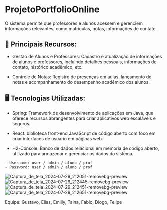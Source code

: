 # ProjetoPortfolioOnline

O sistema permite que professores e alunos acessem e gerenciem informações relevantes, como matrículas, notas, informações de contato.

## 📌 Principais Recursos:

- Gestão de Alunos e Professores: Cadastro e atualização de informações de alunos e professores, incluindo detalhes pessoais, informações de contato, histórico acadêmico, etc.

- Controle de Notas: Registro de presenças em aulas, lançamento de notas e acompanhamento do desempenho acadêmico dos alunos.

## 🖥️ Tecnologias Utilizadas:

- Spring: Framework de desenvolvimento de aplicações em Java, que oferece recursos abrangentes para criar aplicativos web escaláveis e seguros.

- React: biblioteca front-end JavaScript de código aberto com foco em criar interfaces de usuário em páginas web. 

- H2-Console: Banco de dados relacional em memoria de código aberto, utilizado para armazenar e gerenciar os dados do sistema.
```
- Username: user / admin / aluno / prof
- Password: user / admin / aluno / prof
```
![Captura_de_tela_2024-07-29_212051-removebg-preview](https://github.com/user-attachments/assets/edb342b5-cc14-4139-80ac-2b5ec6bfa152)
![Captura_de_tela_2024-07-29_212445-removebg-preview](https://github.com/user-attachments/assets/b38a1b13-88ed-4c8c-92da-8750f5db95b2)
![Captura_de_tela_2024-07-29_212451-removebg-preview](https://github.com/user-attachments/assets/583be5ea-29a8-488a-8d8a-3dad684bfed2)
![Captura_de_tela_2024-07-29_212651-removebg-preview](https://github.com/user-attachments/assets/f8465e98-0429-4abb-acc4-26acc05e9b86)


Equipe: Gustavo, Elias, Emilly, Taina, Fabio, Diogo, Felipe
